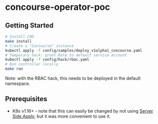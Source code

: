 # concourse-operator-poc

## Getting Started

```sh
# Install CRD
make install
# Create a "Concourse" instance
kubectl apply -f config/samples/deploy_v1alpha1_concourse.yaml
# Temporary hack: grant Role to default service account
kubectl apply -f config/hack/rbac.yaml
# Run controller locally
make run
```

Note: with the RBAC hack, this needs to be deployed in the default namespace.

## Prerequisites

* K8s v1.16+ - note that this can easily be changed by not using [Server Side Apply], but it was more convenient to use it.

[Server Side Apply]: https://kubernetes.io/docs/reference/using-api/api-concepts/#server-side-apply
